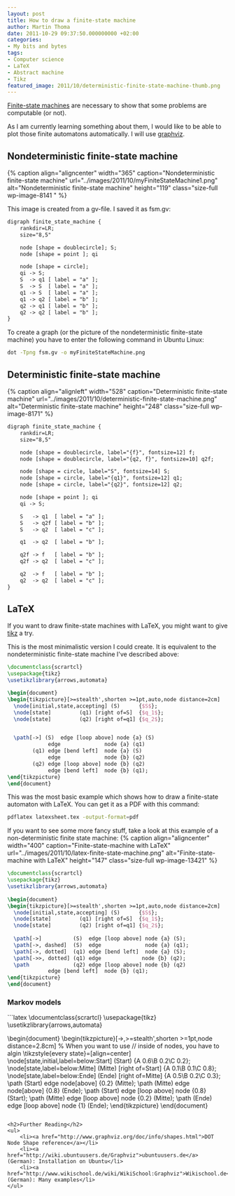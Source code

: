 ```yaml
---
layout: post
title: How to draw a finite-state machine
author: Martin Thoma
date: 2011-10-29 09:37:50.000000000 +02:00
categories:
- My bits and bytes
tags:
- Computer science
- LaTeX
- Abstract machine
- Tikz
featured_image: 2011/10/deterministic-finite-state-machine-thumb.png
---
```

<a href="http://en.wikipedia.org/wiki/Deterministic_finite-state_machine">Finite-state machines</a> are necessary to show that some problems are computable (or not).

As I am currently learning something about them, I would like to be able to plot those finite automatons automatically. I will use <a href="http://www.graphviz.org/">graphviz</a>.
<h2>Nondeterministic finite-state machine</h2>
{% caption align="aligncenter" width="365" caption="Nondeterministic finite-state machine" url="../images/2011/10/myFiniteStateMachine1.png" alt="Nondeterministic finite-state machine"  height="119" class="size-full wp-image-8141 "  %}

This image is created from a gv-file. I saved it as fsm.gv:

```latex
digraph finite_state_machine {
	rankdir=LR;
	size="8,5"

	node [shape = doublecircle]; S;
	node [shape = point ]; qi

	node [shape = circle];
	qi -> S;
	S  -> q1 [ label = "a" ];
	S  -> S  [ label = "a" ];
	q1 -> S  [ label = "a" ];
	q1 -> q2 [ label = "b" ];
	q2 -> q1 [ label = "b" ];
	q2 -> q2 [ label = "b" ];
}
```

To create a graph (or the picture of the nondeterministic finite-state machine) you have to enter the following command in Ubuntu Linux:

```bash
dot -Tpng fsm.gv -o myFiniteStateMachine.png
```

<h2>Deterministic finite-state machine</h2>
{% caption align="alignleft" width="528" caption="Deterministic finite-state machine" url="../images/2011/10/deterministic-finite-state-machine.png" alt="Deterministic finite-state machine"  height="248" class="size-full wp-image-8171" %}

```latex
digraph finite_state_machine {
	rankdir=LR;
	size="8,5"

	node [shape = doublecircle, label="{f}", fontsize=12] f;
	node [shape = doublecircle, label="{q2, f}", fontsize=10] q2f;

	node [shape = circle, label="S", fontsize=14] S;
	node [shape = circle, label="{q1}", fontsize=12] q1;
	node [shape = circle, label="{q2}", fontsize=12] q2;

	node [shape = point ]; qi
	qi -> S;

	S   -> q1  [ label = "a" ];
	S   -> q2f [ label = "b" ];
	S   -> q2  [ label = "c" ];

	q1  -> q2  [ label = "b" ];

	q2f -> f   [ label = "b" ];
	q2f -> q2  [ label = "c" ];

	q2  -> f   [ label = "b" ];
	q2  -> q2  [ label = "c" ];
}
```

<h2>LaTeX</h2>
If you want to draw finite-state machines with LaTeX, you might want to give <a href="http://www.texample.net/tikz/examples/feature/automata-and-petri-nets/">tikz</a> a try.

This is the most minimalistic version I could create. It is equivalent to the nondeterministic finite-state machine I've described above:
```latex
\documentclass{scrartcl}
\usepackage{tikz}
\usetikzlibrary{arrows,automata}

\begin{document}
\begin{tikzpicture}[>=stealth',shorten >=1pt,auto,node distance=2cm]
  \node[initial,state,accepting] (S)      {$S$};
  \node[state]         (q1) [right of=S]  {$q_1$};
  \node[state]         (q2) [right of=q1] {$q_2$};


  \path[->] (S)  edge [loop above] node {a} (S)
             edge              node {a} (q1)
        (q1) edge [bend left]  node {a} (S)
             edge              node {b} (q2)
        (q2) edge [loop above] node {b} (q2)
             edge [bend left]  node {b} (q1);
\end{tikzpicture}
\end{document}
```

This was the most basic example which shows how to draw a finite-state automaton with LaTeX. You can get it as a PDF with this command:
```bash
pdflatex latexsheet.tex -output-format=pdf
```

If you want to see some more fancy stuff, take a look at this example of a non-deterministic finite state machine:
{% caption align="aligncenter" width="400" caption="Finite-state-machine with LaTeX" url="../images/2011/10/latex-finite-state-machine.png" alt="Finite-state-machine with LaTeX"  height="147" class="size-full wp-image-13421" %}
```latex
\documentclass{scrartcl}
\usepackage{tikz}
\usetikzlibrary{arrows,automata}
 
\begin{document}
\begin{tikzpicture}[>=stealth',shorten >=1pt,auto,node distance=2cm]
  \node[initial,state,accepting] (S)      {$S$};
  \node[state]         (q1) [right of=S]  {$q_1$};
  \node[state]         (q2) [right of=q1] {$q_2$};
 
  \path[->]          (S)  edge [loop above] node {a} (S);
  \path[->, dashed]  (S)  edge              node {a} (q1);
  \path[->, dotted]  (q1) edge [bend left]  node {a} (S);
  \path[->>, dotted] (q1) edge             node {b} (q2);
  \path              (q2) edge [loop above] node {b} (q2)
             edge [bend left]  node {b} (q1);
\end{tikzpicture}
\end{document}
```

<h3>Markov models</h3>
```latex
\documentclass{scrartcl}
\usepackage{tikz}
\usetikzlibrary{arrows,automata}

\begin{document}
\begin{tikzpicture}[->,>=stealth',shorten >=1pt,node distance=2.8cm]
    % When you want to use // inside of nodes, you have to algin
    \tikzstyle{every state}=[align=center]
    \node[state,initial,label=below:Start] (Start)
                                            {A 0.6\\B 0.2\\C 0.2};
    \node[state,label=below:Mitte] (Mitte) [right of=Start] 
                                            {A 0.1\\B 0.1\\C 0.8};
    \node[state,label=below:Ende] (Ende)   [right of=Mitte] 
                                            {A 0.5\\B 0.2\\C 0.3};
    \path (Start) edge               node[above] {0.2} (Mitte);
    \path (Mitte) edge               node[above] {0.8} (Ende);
    \path (Start) edge  [loop above] node        {0.8} (Start);
    \path (Mitte) edge  [loop above] node        {0.2} (Mitte);
    \path (Ende)  edge  [loop above] node        {1}  (Ende);
\end{tikzpicture}
\end{document}
```

<h2>Further Reading</h2>
<ul>
    <li><a href="http://www.graphviz.org/doc/info/shapes.html">DOT Node Shape reference</a></li>
    <li><a href="http://wiki.ubuntuusers.de/Graphviz">ubuntuusers.de</a> (German): Installation on Ubuntu</li>
    <li><a href="http://www.wikischool.de/wiki/WikiSchool:Graphviz">Wikischool.de</a> (German): Many examples</li>
</ul>
